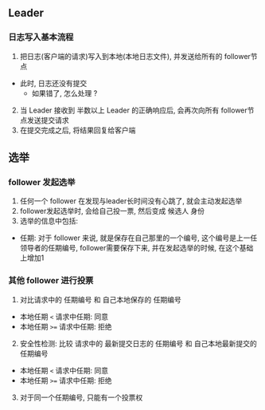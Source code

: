 ## Leader
### 日志写入基本流程
1. 把日志(客户端的请求)写入到本地(本地日志文件), 并发送给所有的 follower节点
- 此时, 日志还没有提交
    - 如果错了, 怎么处理 ?
2. 当 Leader 接收到 半数以上 Leader 的正确响应后, 会再次向所有 follower节点发送提交请求
3. 在提交完成之后, 将结果回复给客户端


## 选举
### follower 发起选举
1. 任何一个 follower 在发现与leader长时间没有心跳了, 就会主动发起选举
2. follower发起选举时, 会给自己投一票, 然后变成 候选人 身份
3. 选举的信息中包括:
- 任期: 对于 follower 来说, 就是保存在自己那里的一个编号, 这个编号是上一任领导者的任期编号, follower需要保存下来, 并在发起选举的时候, 在这个基础上增加1

### 其他 follower 进行投票
1. 对比请求中的 任期编号 和 自己本地保存的 任期编号
- 本地任期 `<` 请求中任期: 同意
- 本地任期 `>=` 请求中任期: 拒绝
2. 安全性检测: 比较 请求中的 最新提交日志的 任期编号 和 自己本地最新提交的任期编号
- 本地任期 `<` 请求中任期: 同意
- 本地任期 `>=` 请求中任期: 拒绝
3. 对于同一个任期编号, 只能有一个投票权
 
